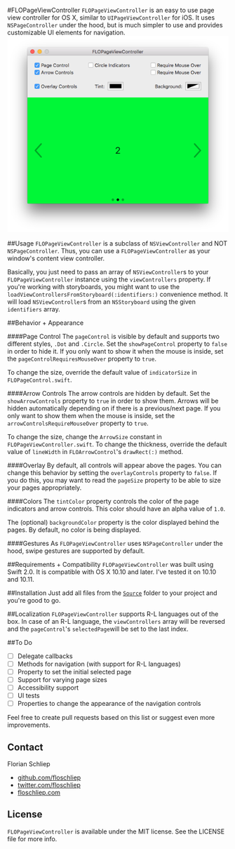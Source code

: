 #FLOPageViewController
`FLOPageViewController` is an easy to use page view controller for OS X, similar to `UIPageViewController` for iOS. It uses `NSPageController` under the hood, but is much simpler to use and provides customizable UI elements for navigation.
![](screenshot.png)

##Usage
`FLOPageViewController` is a subclass of `NSViewController` and NOT `NSPageController`. Thus, you can use a `FLOPageViewController` as your window's content view controller.

Basically, you just need to pass an array of `NSViewController`s to your `FLOPageViewController` instance using the `viewControllers` property.
If you're working with storyboards,  you might want to use the `loadViewControllersFromStoryboard(:identifiers:)` convenience method. It will load `NSViewController`s from an `NSStoryboard` using the given `identifiers` array.

##Behavior + Appearance

####Page Control
The `pageControl` is visible by default and supports two different styles, `.Dot` and `.Circle`. Set the `showPageControl` property to `false` in order to hide it. If you only want to show it when the mouse is inside, set the `pageControlRequiresMouseOver` property to `true`.

To change the size, override the default value of `indicatorSize` in `FLOPageControl.swift`.

####Arrow Controls
The arrow controls are hidden by default. Set the `showArrowControls` property to `true` in order to show them. Arrows will be hidden automatically depending on if there is a previous/next page. If you only want to show them when the mouse is inside, set the `arrowControlsRequireMouseOver` property to `true`.

To change the size, change the `ArrowSize` constant in `FLOPageViewController.swift`. To change the thickness, override the default value of `lineWidth` in `FLOArrowControl`'s `drawRect(:)` method.

####Overlay
By default, all controls will appear above the pages. You can change this behavior by setting the `overlayControls` property to `false`. If you do this, you may want to read the `pageSize` property to be able to size your pages appropriately.

####Colors
The `tintColor` property controls the color of the page indicators and arrow controls. This color should have an alpha value of `1.0`.

The (optional) `backgroundColor` property is the color displayed behind the pages. By default, no color is being displayed.

####Gestures
As `FLOPageViewController` uses `NSPageController` under the hood, swipe gestures are supported by default.

##Requirements + Compatibility
`FLOPageViewController` was built using Swift 2.0. It is compatible with OS X 10.10 and later. I've tested it on 10.10 and 10.11.

##Installation
Just add all files from the [`Source`](Source/) folder to your project and you're good to go.

##Localization
`FLOPageViewController` supports R-L languages out of the box. In case of an R-L language, the `viewControllers` array will be reversed and the `pageControl`'s `selectedPage`will be set to the last index.

##To Do
- [ ] Delegate callbacks
- [ ] Methods for navigation (with support for R-L languages)
- [ ] Property to set the initial selected page
- [ ] Support for varying page sizes
- [ ] Accessibility support
- [ ] UI tests
- [ ] Properties to change the appearance of the navigation controls

Feel free to create pull requests based on this list or suggest even more improvements.

## Contact
Florian Schliep

- [github.com/floschliep](https://github.com/floschliep)
- [twitter.com/floschliep](https://twitter.com/floschliep)
- [floschliep.com](http://floschliep.com)

## License
`FLOPageViewController` is available under the MIT license. See the LICENSE file for more info.